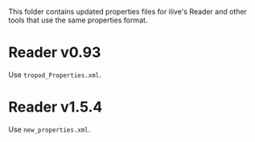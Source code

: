 This folder contains updated properties files for ilive's Reader and other tools that use the same properties format.

# Reader v0.93

Use `tropod_Properties.xml`.

# Reader v1.5.4

Use `new_properties.xml`.
